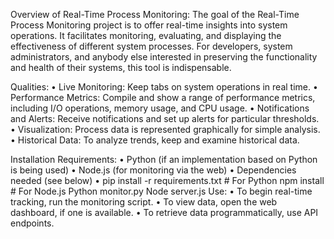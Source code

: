 Overview of Real-Time Process Monitoring:
The goal of the Real-Time Process Monitoring project is to offer real-time insights into system operations. It facilitates monitoring, evaluating, and displaying the effectiveness of different system processes. For developers, system administrators, and anybody else interested in preserving the functionality and health of their systems, this tool is indispensable.

Qualities:
•	Live Monitoring: Keep tabs on system operations in real time.
•	Performance Metrics: Compile and show a range of performance metrics, including I/O operations, memory usage, and CPU usage.
•	Notifications and Alerts: Receive notifications and set up alerts for particular thresholds.
•	Visualization: Process data is represented graphically for simple analysis.
•	Historical Data: To analyze trends, keep and examine historical data.

Installation Requirements:
•	Python (if an implementation based on Python is being used)
•	Node.js (for monitoring via the web)
•	Dependencies needed (see below)
•	pip install -r requirements.txt # For Python npm install # For Node.js Python monitor.py Node server.js
Use:
•	To begin real-time tracking, run the monitoring script.
•	To view data, open the web dashboard, if one is available.
•	To retrieve data programmatically, use API endpoints.

